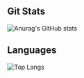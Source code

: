 
## Git Stats

![Anurag's GitHub stats](https://github-readme-stats.vercel.app/api?username=jlee0505&show_icons=true&theme=tokyonight)

## Languages
![Top Langs](https://github-readme-stats.vercel.app/api/top-langs/?username=jlee0505&layout=compact&theme=tokyonight)

